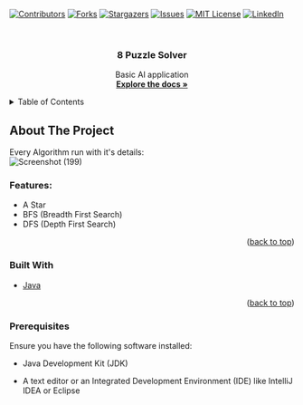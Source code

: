 <a name="readme-top"></a>

<!-- PROJECT SHIELDS -->

[![Contributors][contributors-shield]][contributors-url]
[![Forks][forks-shield]][forks-url]
[![Stargazers][stars-shield]][stars-url]
[![Issues][issues-shield]][issues-url]
[![MIT License][license-shield]][license-url]
[![LinkedIn][linkedin-shield]][linkedin-url]



<!-- PROJECT LOGO -->
<br />
<div align="center">
  <h3 align="center">8 Puzzle Solver</h3>

  <p align="center">
    Basic AI application
    <br />
    <a href="https://github.com/Arsany-Osama/8-puzzle-solver-java/tree/master"><strong>Explore the docs »</strong></a>
  </p>
</div>



<!-- TABLE OF CONTENTS -->
<details>
  <summary>Table of Contents</summary>
  <ol>
    <li>
      <a href="#about-the-project">About The Project</a>
      <ul>
        <li><a href="#built-with">Built With</a></li>
      </ul>
    </li>
    <li>
      <a href="#getting-started">Getting Started</a>
      <ul>
        <li><a href="#prerequisites">Prerequisites</a></li>
      </ul>
    </li>
  </ol>
</details>



<!-- ABOUT THE PROJECT -->

## About The Project

Every Algorithm run with it's details:
</br>
![Screenshot (199)](https://github.com/Arsany-Osama/8-puzzle-solver-java/assets/160052013/a10b8e83-4810-4d94-b4b9-4ebe09dd06aa)


### Features:
- A Star
- BFS (Breadth First Search)
- DFS (Depth First Search)
<p align="right">(<a href="#readme-top">back to top</a>)</p>



### Built With

* [Java](https://www.oracle.com/java/)

<p align="right">(<a href="#readme-top">back to top</a>)</p>

### Prerequisites

Ensure you have the following software installed:
* Java Development Kit (JDK)
* A text editor or an Integrated Development Environment (IDE) like IntelliJ IDEA or Eclipse

  [contributors-shield]: https://img.shields.io/github/contributors/Arsany-Osama/8-puzzle-solver-java.svg?style=for-the-badge
[contributors-url]: https://github.com/Arsany-Osama/8-puzzle-solver-java/graphs/contributors
[forks-shield]: https://img.shields.io/github/forks/Arsany-Osama/8-puzzle-solver-java.svg?style=for-the-badge
[forks-url]: https://github.com/Arsany-Osama/8-puzzle-solver-java/network/members
[stars-shield]: https://img.shields.io/github/stars/Arsany-Osama/8-puzzle-solver-java.svg?style=for-the-badge
[stars-url]: https://github.com/Arsany-Osama/8-puzzle-solver-java/stargazers
[issues-shield]: https://img.shields.io/github/issues/Arsany-Osama/8-puzzle-solver-java.svg?style=for-the-badge
[issues-url]: https://github.com/Arsany-Osama/8-puzzle-solver-java/issues
[license-shield]: https://img.shields.io/github/license/Arsany-Osama/8-puzzle-solver-java.svg?style=for-the-badge
[license-url]: https://github.com/Arsany-Osama/8-puzzle-solver-java/blob/master/LICENSE
[linkedin-shield]: https://img.shields.io/badge/-LinkedIn-black.svg?style=for-the-badge&logo=linkedin&colorB=555
[linkedin-url]: https://linkedin.com/in/arsany-osama-446942264
